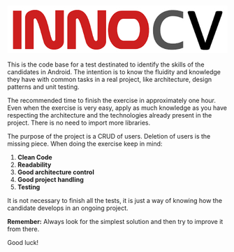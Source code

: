 
<p align="center">
  <img src="innocv_logo.png"/></p>
  
This is the code base for a test destinated to identify the skills of the candidates in Android. The intention is to know the fluidity and knowledge they have with common tasks in a real project, like architecture, design patterns and unit testing.

The recommended time to finish the exercise in approximately one hour. Even when the exercise is very easy, apply as much knowledge as you have respecting the architecture and the technologies already present in the project. There is no need to import more libraries.

The purpose of the project is a CRUD of users. Deletion of users is the missing piece. When doing the exercise keep in mind:

1. **Clean Code**
2. **Readability**
3. **Good architecture control**
3. **Good project handling**
4. **Testing**

It is not necessary to finish all the tests, it is just a way of knowing how the candidate develops in an ongoing project.

**Remember:** Always look for the simplest solution and then try to improve it from there.

Good luck!
